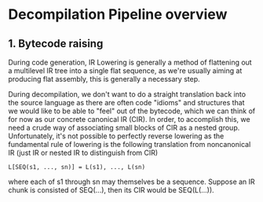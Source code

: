 Decompilation Pipeline overview
===============================

## 1. Bytecode raising

During code generation, IR Lowering is generally a method of flattening out a multilevel IR tree into a single flat sequence, as we're usually aiming at producing flat assembly, this is generally a necessary step.

During decompilation, we don't want to do a straight translation back into the source language as there are often code "idioms" and structures that we would like to be able to "feel" out of the bytecode, which we can think of for now as our concrete canonical IR (CIR).
In order, to accomplish this, we need a crude way of associating small blocks of CIR as a nested group. Unfortunately, it's not possible to perfectly reverse lowering as the fundamental rule of lowering is the following translation from noncanonical IR (just IR or nested IR to distinguish from CIR)

    L[SEQ(s1, ..., sn)] = L(s1), ..., L(sn)
    
where each of s1 through sn may themselves be a sequence. Suppose an IR chunk is consisted of SEQ(...), then its CIR would be SEQ(L(...)).